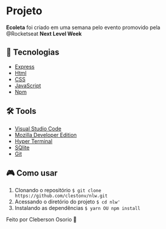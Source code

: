 # Projeto

**Ecoleta** foi criado em uma semana pelo evento promovido pela @Rocketseat **Next Level Week**

## 🚀 Tecnologias

- [Express](https://github.com/expressjs/express)
- [Html](https://developer.mozilla.org/pt-BR/docs/Web/HTML)
- [CSS](https://developer.mozilla.org/pt-BR/docs/Web/CSS)
- [JavaScript](https://developer.mozilla.org/pt-BR/docs/Aprender/JavaScript)
- [Npm](https://www.npmjs.com/)


## 🛠️ Tools
- [Visual Studio Code](https://code.visualstudio.com)
- [Mozilla Developer Edition](https://www.mozilla.org/pt-BR/firefox/developer/)
- [Hyper Terminal](https://hyper.is/)
- [SQlite](https://www.sqlite.org/index.html)
- [Git](https://git-scm.com/)


## 🎮 Como usar

1. Clonando o repositório
```$ git clone https://github.com/clestonv/nlw.git```
2. Acessando o diretório do projeto
```$ cd nlw'```
3. Instalando as dependências
```$ yarn OU npm install```


Feito por Cleberson Osorio 🌊